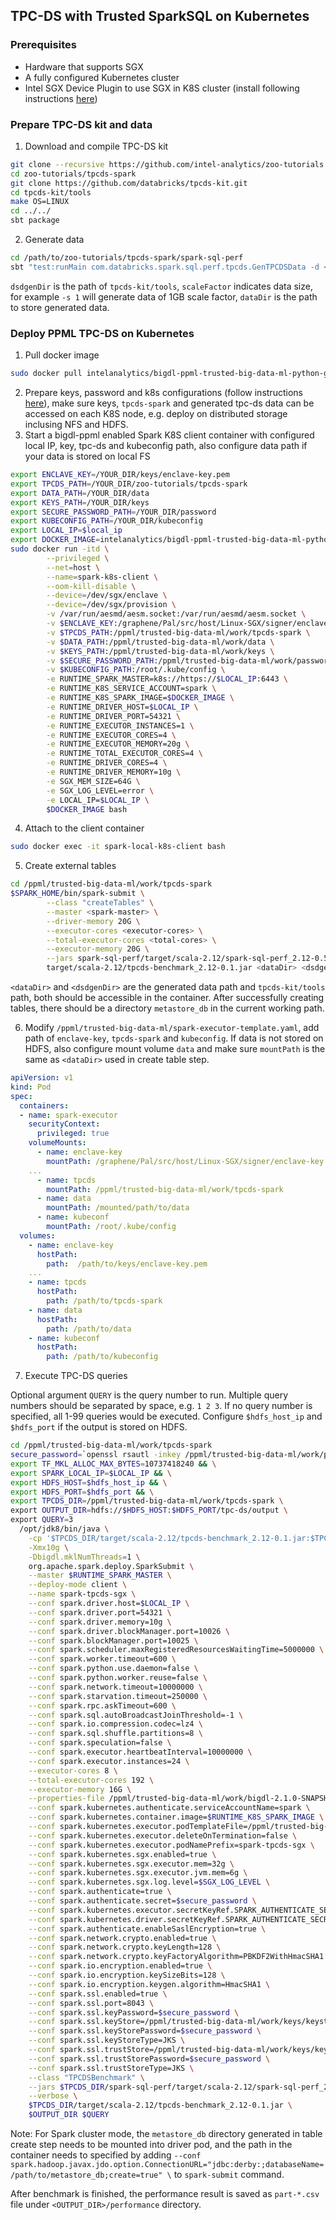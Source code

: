 ## TPC-DS with Trusted SparkSQL on Kubernetes

### Prerequisites

- Hardware that supports SGX
- A fully configured Kubernetes cluster
- Intel SGX Device Plugin to use SGX in K8S cluster (install following instructions [here](https://bigdl.readthedocs.io/en/latest/doc/PPML/QuickStart/deploy_intel_sgx_device_plugin_for_kubernetes.html "here"))

### Prepare TPC-DS kit and data

1. Download and compile TPC-DS kit

```bash
git clone --recursive https://github.com/intel-analytics/zoo-tutorials.git
cd zoo-tutorials/tpcds-spark
git clone https://github.com/databricks/tpcds-kit.git
cd tpcds-kit/tools
make OS=LINUX
cd ../../
sbt package
```

2. Generate data

```bash
cd /path/to/zoo-tutorials/tpcds-spark/spark-sql-perf
sbt "test:runMain com.databricks.spark.sql.perf.tpcds.GenTPCDSData -d <dsdgenDir> -s <scaleFactor> -l <dataDir> -f parquet"
```

`dsdgenDir` is the path of `tpcds-kit/tools`, `scaleFactor` indicates data size, for example `-s 1` will generate data of 1GB scale factor, `dataDir` is the path to store generated data.

### Deploy PPML TPC-DS on Kubernetes
1. Pull docker image

```bash
sudo docker pull intelanalytics/bigdl-ppml-trusted-big-data-ml-python-graphene:2.1.0-SNAPSHOT
```

2. Prepare keys, password and k8s configurations (follow instructions [here](https://github.com/intel-analytics/BigDL/tree/main/ppml/trusted-big-data-ml/python/docker-graphene#11-prepare-the-keyspassworddataenclave-keypem "here")), make sure keys, `tpcds-spark` and generated tpc-ds data can be accessed on each K8S node, e.g. deploy on distributed storage inclusing NFS and HDFS. 
3. Start a bigdl-ppml enabled Spark K8S client container with configured local IP, key, tpc-ds and kubeconfig path, also configure data path if your data is stored on local FS

```bash
export ENCLAVE_KEY=/YOUR_DIR/keys/enclave-key.pem
export TPCDS_PATH=/YOUR_DIR/zoo-tutorials/tpcds-spark
export DATA_PATH=/YOUR_DIR/data
export KEYS_PATH=/YOUR_DIR/keys
export SECURE_PASSWORD_PATH=/YOUR_DIR/password
export KUBECONFIG_PATH=/YOUR_DIR/kubeconfig
export LOCAL_IP=$local_ip
export DOCKER_IMAGE=intelanalytics/bigdl-ppml-trusted-big-data-ml-python-graphene:2.1.0-SNAPSHOT
sudo docker run -itd \
        --privileged \
        --net=host \
        --name=spark-k8s-client \
        --oom-kill-disable \
        --device=/dev/sgx/enclave \
        --device=/dev/sgx/provision \
        -v /var/run/aesmd/aesm.socket:/var/run/aesmd/aesm.socket \
        -v $ENCLAVE_KEY:/graphene/Pal/src/host/Linux-SGX/signer/enclave-key.pem \
        -v $TPCDS_PATH:/ppml/trusted-big-data-ml/work/tpcds-spark \
        -v $DATA_PATH:/ppml/trusted-big-data-ml/work/data \
        -v $KEYS_PATH:/ppml/trusted-big-data-ml/work/keys \
        -v $SECURE_PASSWORD_PATH:/ppml/trusted-big-data-ml/work/password \
        -v $KUBECONFIG_PATH:/root/.kube/config \
        -e RUNTIME_SPARK_MASTER=k8s://https://$LOCAL_IP:6443 \
        -e RUNTIME_K8S_SERVICE_ACCOUNT=spark \
        -e RUNTIME_K8S_SPARK_IMAGE=$DOCKER_IMAGE \
        -e RUNTIME_DRIVER_HOST=$LOCAL_IP \
        -e RUNTIME_DRIVER_PORT=54321 \
        -e RUNTIME_EXECUTOR_INSTANCES=1 \
        -e RUNTIME_EXECUTOR_CORES=4 \
        -e RUNTIME_EXECUTOR_MEMORY=20g \
        -e RUNTIME_TOTAL_EXECUTOR_CORES=4 \
        -e RUNTIME_DRIVER_CORES=4 \
        -e RUNTIME_DRIVER_MEMORY=10g \
        -e SGX_MEM_SIZE=64G \
        -e SGX_LOG_LEVEL=error \
        -e LOCAL_IP=$LOCAL_IP \
        $DOCKER_IMAGE bash
```

4. Attach to the client container

```bash
sudo docker exec -it spark-local-k8s-client bash
```

5. Create external tables

```bash
cd /ppml/trusted-big-data-ml/work/tpcds-spark
$SPARK_HOME/bin/spark-submit \
        --class "createTables" \
        --master <spark-master> \
        --driver-memory 20G \
        --executor-cores <executor-cores> \
        --total-executor-cores <total-cores> \
        --executor-memory 20G \
        --jars spark-sql-perf/target/scala-2.12/spark-sql-perf_2.12-0.5.1-SNAPSHOT.jar \
        target/scala-2.12/tpcds-benchmark_2.12-0.1.jar <dataDir> <dsdgenDir> <scaleFactor>
```
`<dataDir>` and `<dsdgenDir>` are the generated data path and `tpcds-kit/tools` path, both should be accessible in the container. After successfully creating tables, there should be a directory `metastore_db` in the current working path. 

6. Modify `/ppml/trusted-big-data-ml/spark-executor-template.yaml`, add path of `enclave-key`, `tpcds-spark` and `kubeconfig`. If data is not stored on HDFS, also configure mount volume `data` and make sure `mountPath` is the same as `<dataDir>` used in create table step.

```yaml
apiVersion: v1
kind: Pod
spec:
  containers:
  - name: spark-executor
    securityContext:
      privileged: true
    volumeMounts:
      - name: enclave-key
        mountPath: /graphene/Pal/src/host/Linux-SGX/signer/enclave-key.pem
    ...
      - name: tpcds
        mountPath: /ppml/trusted-big-data-ml/work/tpcds-spark
      - name: data
        mountPath: /mounted/path/to/data
      - name: kubeconf
        mountPath: /root/.kube/config
  volumes:
    - name: enclave-key
      hostPath:
        path:  /path/to/keys/enclave-key.pem
    ...
    - name: tpcds
      hostPath:
        path: /path/to/tpcds-spark
    - name: data
      hostPath:
        path: /path/to/data
    - name: kubeconf
      hostPath:
        path: /path/to/kubeconfig
```

7. Execute TPC-DS queries

Optional argument `QUERY` is the query number to run. Multiple query numbers should be separated by space, e.g. `1 2 3`. If no query number is specified, all 1-99 queries would be executed. Configure `$hdfs_host_ip` and `$hdfs_port` if the output is stored on HDFS. 

```bash
cd /ppml/trusted-big-data-ml/work/tpcds-spark
secure_password=`openssl rsautl -inkey /ppml/trusted-big-data-ml/work/password/key.txt -decrypt </ppml/trusted-big-data-ml/work/password/output.bin` && \
export TF_MKL_ALLOC_MAX_BYTES=10737418240 && \
export SPARK_LOCAL_IP=$LOCAL_IP && \
export HDFS_HOST=$hdfs_host_ip && \
export HDFS_PORT=$hdfs_port && \
export TPCDS_DIR=/ppml/trusted-big-data-ml/work/tpcds-spark \
export OUTPUT_DIR=hdfs://$HDFS_HOST:$HDFS_PORT/tpc-ds/output \
export QUERY=3
  /opt/jdk8/bin/java \
    -cp '$TPCDS_DIR/target/scala-2.12/tpcds-benchmark_2.12-0.1.jar:$TPCDS_DIR/spark-sql-perf/target/scala-2.12/spark-sql-perf_2.12-0.5.1-SNAPSHOT.jar:/ppml/trusted-big-data-ml/work/spark-3.1.2/conf/:/ppml/trusted-big-data-ml/work/spark-3.1.2/jars/*' \
    -Xmx10g \
    -Dbigdl.mklNumThreads=1 \
    org.apache.spark.deploy.SparkSubmit \
    --master $RUNTIME_SPARK_MASTER \
    --deploy-mode client \
    --name spark-tpcds-sgx \
    --conf spark.driver.host=$LOCAL_IP \
    --conf spark.driver.port=54321 \
    --conf spark.driver.memory=10g \
    --conf spark.driver.blockManager.port=10026 \
    --conf spark.blockManager.port=10025 \
    --conf spark.scheduler.maxRegisteredResourcesWaitingTime=5000000 \
    --conf spark.worker.timeout=600 \
    --conf spark.python.use.daemon=false \
    --conf spark.python.worker.reuse=false \
    --conf spark.network.timeout=10000000 \
    --conf spark.starvation.timeout=250000 \
    --conf spark.rpc.askTimeout=600 \
    --conf spark.sql.autoBroadcastJoinThreshold=-1 \
    --conf spark.io.compression.codec=lz4 \
    --conf spark.sql.shuffle.partitions=8 \
    --conf spark.speculation=false \
    --conf spark.executor.heartbeatInterval=10000000 \
    --conf spark.executor.instances=24 \
    --executor-cores 8 \
    --total-executor-cores 192 \
    --executor-memory 16G \
    --properties-file /ppml/trusted-big-data-ml/work/bigdl-2.1.0-SNAPSHOT/conf/spark-bigdl.conf \
    --conf spark.kubernetes.authenticate.serviceAccountName=spark \
    --conf spark.kubernetes.container.image=$RUNTIME_K8S_SPARK_IMAGE \
    --conf spark.kubernetes.executor.podTemplateFile=/ppml/trusted-big-data-ml/spark-executor-template.yaml \
    --conf spark.kubernetes.executor.deleteOnTermination=false \
    --conf spark.kubernetes.executor.podNamePrefix=spark-tpcds-sgx \
    --conf spark.kubernetes.sgx.enabled=true \
    --conf spark.kubernetes.sgx.executor.mem=32g \
    --conf spark.kubernetes.sgx.executor.jvm.mem=6g \
    --conf spark.kubernetes.sgx.log.level=$SGX_LOG_LEVEL \
    --conf spark.authenticate=true \
    --conf spark.authenticate.secret=$secure_password \
    --conf spark.kubernetes.executor.secretKeyRef.SPARK_AUTHENTICATE_SECRET="spark-secret:secret" \
    --conf spark.kubernetes.driver.secretKeyRef.SPARK_AUTHENTICATE_SECRET="spark-secret:secret" \
    --conf spark.authenticate.enableSaslEncryption=true \
    --conf spark.network.crypto.enabled=true \
    --conf spark.network.crypto.keyLength=128 \
    --conf spark.network.crypto.keyFactoryAlgorithm=PBKDF2WithHmacSHA1 \
    --conf spark.io.encryption.enabled=true \
    --conf spark.io.encryption.keySizeBits=128 \
    --conf spark.io.encryption.keygen.algorithm=HmacSHA1 \
    --conf spark.ssl.enabled=true \
    --conf spark.ssl.port=8043 \
    --conf spark.ssl.keyPassword=$secure_password \
    --conf spark.ssl.keyStore=/ppml/trusted-big-data-ml/work/keys/keystore.jks \
    --conf spark.ssl.keyStorePassword=$secure_password \
    --conf spark.ssl.keyStoreType=JKS \
    --conf spark.ssl.trustStore=/ppml/trusted-big-data-ml/work/keys/keystore.jks \
    --conf spark.ssl.trustStorePassword=$secure_password \
    --conf spark.ssl.trustStoreType=JKS \
    --class "TPCDSBenchmark" \
    --jars $TPCDS_DIR/spark-sql-perf/target/scala-2.12/spark-sql-perf_2.12-0.5.1-SNAPSHOT.jar \
    --verbose \
    $TPCDS_DIR/target/scala-2.12/tpcds-benchmark_2.12-0.1.jar \
    $OUTPUT_DIR $QUERY
```
Note: For Spark cluster mode, the `metastore_db` directory generated in table create step needs to be mounted into driver pod, and the path in the container needs to specified by adding  `--conf spark.hadoop.javax.jdo.option.ConnectionURL="jdbc:derby:;databaseName=/path/to/metastore_db;create=true" \` to `spark-submit` command.

After benchmark is finished, the performance result is saved as `part-*.csv` file under `<OUTPUT_DIR>/performance` directory.

